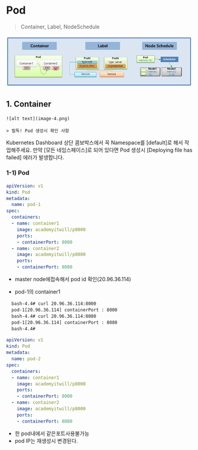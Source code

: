 # Pod

> Container, Label, NodeSchedule

![alt text](image-3.png)


## 1. Container 

    ![alt text](image-4.png)

    > 필독! Pod 생성시 확인 사항
Kubernetes Dashboard 상단 콤보박스에서 꼭 Namespace를 [default]로 해서 작업해주세요. 만약 [모든 네임스페이스]로 되어 있다면 Pod 생성시 [Deploying file has failed] 에러가 발생합니다.

  ### 1-1) Pod

```yaml
apiVersion: v1
kind: Pod
metadata:
  name: pod-1
spec:
  containers:
  - name: container1
    image: academyitwill/p8000
    ports:
    - containerPort: 8000
  - name: container2
    image: academyitwill/p8080
    ports:
    - containerPort: 8080
```

- master node에접속해서 pod id 확인(20.96.36.114)

- pod-1의 container1

```bash
  bash-4.4# curl 20.96.36.114:8000
  pod-1[20.96.36.114] containerPort : 8000
  bash-4.4# curl 20.96.36.114:8080
  pod-1[20.96.36.114] containerPort : 8080
  bash-4.4# 
```



```yaml
apiVersion: v1
kind: Pod
metadata:
  name: pod-2
spec:
  containers:
  - name: container1
    image: academyitwill/p8000
    ports:
    - containerPort: 8000
  - name: container2
    image: academyitwill/p8000
    ports:
    - containerPort: 8080
```

- 한 pod내에서 같은포트사용불가능
- pod IP는 재생성시 변경된다.
